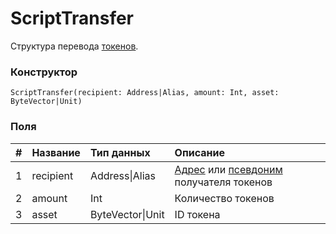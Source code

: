 # ScriptTransfer

Структура перевода [токенов]((/blockchain/token.md)).

### Конструктор

``` ride
ScriptTransfer(recipient: Address|Alias, amount: Int, asset: ByteVector|Unit)
```

### Поля

|   #   | Название | Тип данных | Описание |
| :--- | :--- | :--- | :--- |
| 1 | recipient | Address&#124;Alias | [Адрес](/blockchain/address.md) или [псевдоним](/blockchain/alias.md) получателя токенов |
| 2 | amount | Int | Количество токенов |
| 3 | asset | ByteVector&#124;Unit | ID токена |
